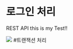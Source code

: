 # 로그인 처리
REST API
this is my Test!!

<img src="https://blog.naver.com/coolwindkmh/221525033278">
#트랜잭션 처리
